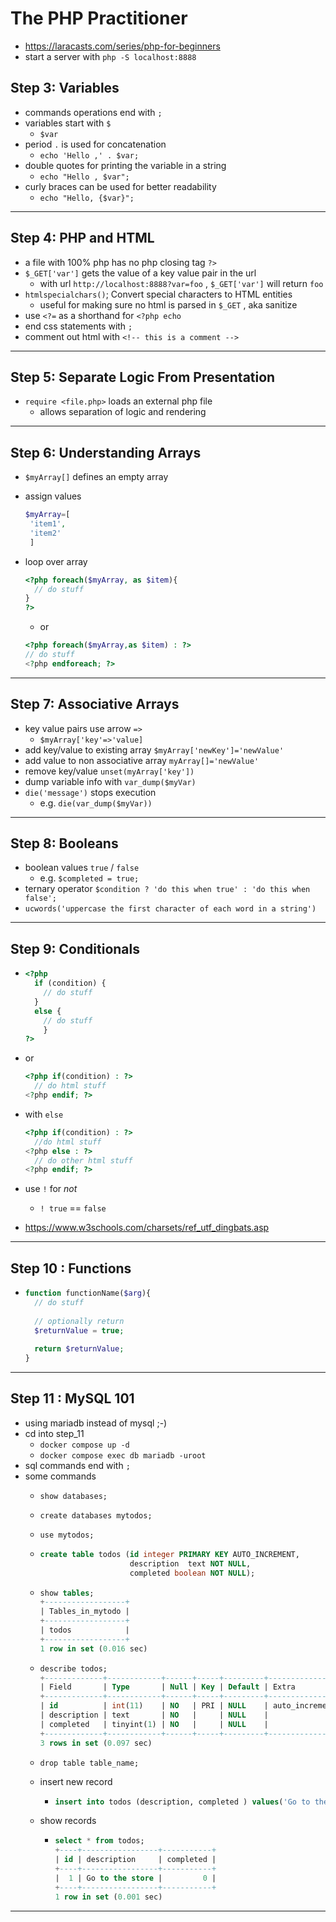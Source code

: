 # The PHP Practitioner

- <https://laracasts.com/series/php-for-beginners>
- start a server with `php -S localhost:8888`

## Step 3: Variables

- commands operations end with `;`
- variables start with `$`
  - `$var`
- period `.` is used for concatenation
  - `echo 'Hello ,' . $var;`
- double quotes for printing the variable in a string
  - `echo "Hello , $var";`
- curly braces can be used for better readability
  - `echo "Hello, {$var}";`

---

## Step 4: PHP and HTML

- a file with 100% php has no php closing tag `?>`
- `$_GET['var']` gets the value of a key value pair in the url
  - with url `http://localhost:8888?var=foo` , `$_GET['var']` will return `foo`
- `htmlspecialchars()`; Convert special characters to HTML entities
  - useful for making sure no html is parsed in `$_GET` , aka sanitize
- use `<?=` as a shorthand for `<?php echo`
- end css statements with `;`
- comment out html with `<!-- this is a comment -->`

---

## Step 5: Separate Logic From Presentation

- `require <file.php>` loads an external php file
  - allows separation of logic and rendering

---

## Step 6: Understanding Arrays

- `$myArray[]` defines an empty array
- assign values  

  ```php
  $myArray=[  
   'item1',
   'item2'
   ]
   ```

- loop over array

  ```php
  <?php foreach($myArray, as $item){
    // do stuff 
  }
  ?>
  ```

  - or

  ```php
  <?php foreach($myArray,as $item) : ?>
  // do stuff
  <?php endforeach; ?>
  ```

---

## Step 7: Associative Arrays

- key value pairs use arrow `=>`
  - `$myArray['key'=>'value]`
- add key/value to existing array `$myArray['newKey']='newValue'`
- add value to non associative array `myArray[]='newValue'`
- remove key/value `unset(myArray['key'])`
- dump variable info with `var_dump($myVar)`
- `die('message')` stops execution
  - e.g. `die(var_dump($myVar))`
  
---

## Step 8: Booleans

- boolean values `true` / `false`
  - e.g. `$completed = true;`
- ternary operator `$condition ? 'do this when true' : 'do this when false';`
- `ucwords('uppercase the first character of each word in a string')`

---

## Step 9: Conditionals

- ```php
  <?php 
    if (condition) {
      // do stuff
    }
    else {
      // do stuff
      }
  ?>
  ```
  
- or
  
  ```php
  <?php if(condition) : ?>
    // do html stuff
  <?php endif; ?>
  ```

- with `else`
  
  ```php
  <?php if(condition) : ?>
    //do html stuff
  <?php else : ?>
    // do other html stuff
  <?php endif; ?>
  ```

- use `!` for _not_
  - `! true` == `false`

- <https://www.w3schools.com/charsets/ref_utf_dingbats.asp>

---

## Step 10 : Functions

- ```php
  function functionName($arg){
    // do stuff
    
    // optionally return
    $returnValue = true;
    
    return $returnValue;
  }
  ```
  
---

## Step 11 : MySQL 101

- using mariadb instead of mysql ;-) 
- cd into step_11
  - `docker compose up -d`
  - `docker compose exec db mariadb -uroot`
- sql commands end with `;`
- some commands
  - `show databases;`
  - `create databases mytodos;`
  - `use mytodos;`
  
  - ```sql
    create table todos (id integer PRIMARY KEY AUTO_INCREMENT,
                        description  text NOT NULL,
                        completed boolean NOT NULL);
    ```
  
  - ```sql
    show tables;
    +------------------+
    | Tables_in_mytodo |
    +------------------+
    | todos            |
    +------------------+
    1 row in set (0.016 sec)

    ```

  - ```sql
    describe todos;
    +-------------+------------+------+-----+---------+----------------+
    | Field       | Type       | Null | Key | Default | Extra          |
    +-------------+------------+------+-----+---------+----------------+
    | id          | int(11)    | NO   | PRI | NULL    | auto_increment |
    | description | text       | NO   |     | NULL    |                |
    | completed   | tinyint(1) | NO   |     | NULL    |                |
    +-------------+------------+------+-----+---------+----------------+
    3 rows in set (0.097 sec)
    ```
  
  - `drop table table_name;`
  - insert new record

    - ```sql
      insert into todos (description, completed ) values('Go to the store', false);
      ```

  - show records

    - ```sql
      select * from todos;
      +----+-----------------+-----------+
      | id | description     | completed |
      +----+-----------------+-----------+
      |  1 | Go to the store |         0 |
      +----+-----------------+-----------+
      1 row in set (0.001 sec)
      ```

---
